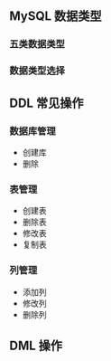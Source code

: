 ## MySQL 数据类型

### 五类数据类型



### 数据类型选择





## DDL 常见操作

### 数据库管理

- 创建库
- 删除

### 表管理

- 创建表
- 删除表
- 修改表
- 复制表

### 列管理

- 添加列
- 修改列
- 删除列



## DML 操作





